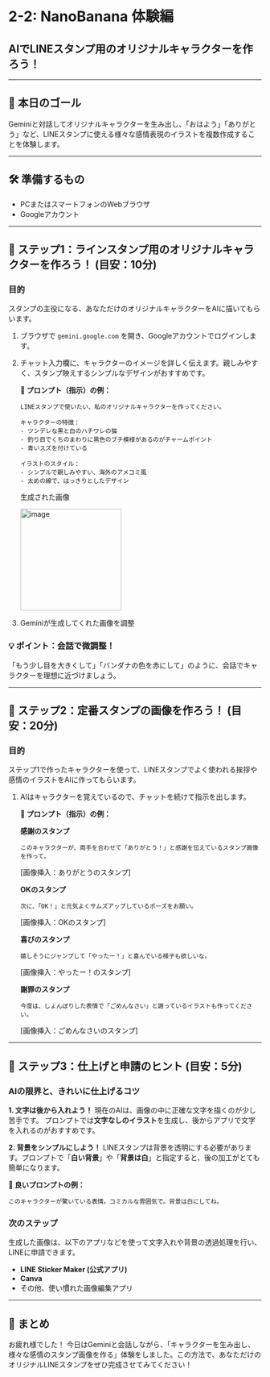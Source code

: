 # 2-2: NanoBanana 体験編
## AIでLINEスタンプ用のオリジナルキャラクターを作ろう！

---

## 🎯 本日のゴール
Geminiと対話してオリジナルキャラクターを生み出し、「おはよう」「ありがとう」など、LINEスタンプに使える様々な感情表現のイラストを複数作成することを体験します。

---

## 🛠️ 準備するもの
- PCまたはスマートフォンのWebブラウザ
- Googleアカウント

---

## 🚀 ステップ1：ラインスタンプ用のオリジナルキャラクターを作ろう！ (目安：10分)

### 目的
スタンプの主役になる、あなただけのオリジナルキャラクターをAIに描いてもらいます。

1.  ブラウザで `gemini.google.com` を開き、Googleアカウントでログインします。

2.  チャット入力欄に、キャラクターのイメージを詳しく伝えます。親しみやすく、スタンプ映えするシンプルなデザインがおすすめです。

    **📝 プロンプト（指示）の例：**
    ```
    LINEスタンプで使いたい、私のオリジナルキャラクターを作ってください。

    キャラクターの特徴：
    - ツンデレな黒と白のハチワレの猫
    - 釣り目でくちのまわりに黒色のブチ模様があるのがチャームポイント
    - 青いスズを付けている

    イラストのスタイル：
    - シンプルで親しみやすい、海外のアメコミ風
    - 太めの線で、はっきりとしたデザイン
    ```
    生成された画像
    
    <img width="201" height="202" alt="image" src="https://github.com/user-attachments/assets/c6b084e1-e4ba-4b9f-a7b3-604329a23da0" />
    

4.  Geminiが生成してくれた画像を調整

### 💡 ポイント：会話で微調整！
「もう少し目を大きくして」「バンダナの色を赤にして」のように、会話でキャラクターを理想に近づけましょう。

---

## 🚀 ステップ2：定番スタンプの画像を作ろう！ (目安：20分)

### 目的
ステップ1で作ったキャラクターを使って、LINEスタンプでよく使われる挨拶や感情のイラストをAIに作ってもらいます。

1.  AIはキャラクターを覚えているので、チャットを続けて指示を出します。

    **📝 プロンプト（指示）の例：**

    **感謝のスタンプ**
    ```
    このキャラクターが、両手を合わせて「ありがとう！」と感謝を伝えているスタンプ画像を作って。
    ```
    [画像挿入：ありがとうのスタンプ]

    **OKのスタンプ**
    ```
    次に、「OK！」と元気よくサムズアップしているポーズをお願い。
    ```
    [画像挿入：OKのスタンプ]

    **喜びのスタンプ**
    ```
    嬉しそうにジャンプして「やったー！」と喜んでいる様子も欲しいな。
    ```
    [画像挿入：やったー！のスタンプ]

    **謝罪のスタンプ**
    ```
    今度は、しょんぼりした表情で「ごめんなさい」と謝っているイラストも作ってください。
    ```
    [画像挿入：ごめんなさいのスタンプ]

---

## 🚀 ステップ3：仕上げと申請のヒント (目安：5分)

### AIの限界と、きれいに仕上げるコツ

**1. 文字は後から入れよう！**
現在のAIは、画像の中に正確な文字を描くのが少し苦手です。
プロンプトでは**文字なしのイラスト**を生成し、後からアプリで文字を入れるのがおすすめです。

**2. 背景をシンプルにしよう！**
LINEスタンプは背景を透明にする必要があります。プロンプトで「**白い背景**」や「**背景は白**」と指定すると、後の加工がとても簡単になります。

**📝 良いプロンプトの例：**
```
このキャラクターが驚いている表情。コミカルな雰囲気で。背景は白にしてね。
```

### 次のステップ
生成した画像は、以下のアプリなどを使って文字入れや背景の透過処理を行い、LINEに申請できます。

- **LINE Sticker Maker (公式アプリ)**
- **Canva**
- その他、使い慣れた画像編集アプリ

---

## 🌟 まとめ
お疲れ様でした！
今日はGeminiと会話しながら、「キャラクターを生み出し、様々な感情のスタンプ画像を作る」体験をしました。この方法で、あなただけのオリジナルLINEスタンプをぜひ完成させてみてください！

